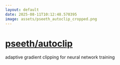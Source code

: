 ```yaml
---
layout: default
date: 2025-08-11T10:12:48.570395
image: assets/pseeth_autoclip_cropped.png
---
```


# [pseeth/autoclip](https://github.com/pseeth/autoclip)

adaptive gradient clipping for neural network training
